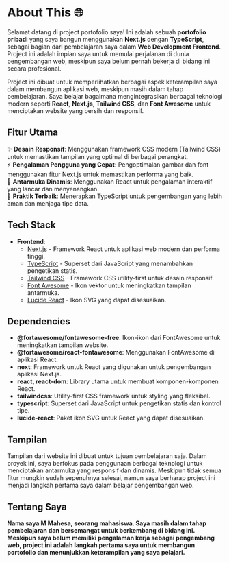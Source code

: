 # **About This** 🌐

Selamat datang di project portofolio saya!
Ini adalah sebuah **portofolio pribadi** yang saya bangun menggunakan **Next.js** dengan **TypeScript**, sebagai bagian dari pembelajaran saya dalam **Web Development Frontend**. Project ini adalah impian saya untuk memulai perjalanan di dunia pengembangan web, meskipun saya belum pernah bekerja di bidang ini secara profesional.

Project ini dibuat untuk memperlihatkan berbagai aspek keterampilan saya dalam membangun aplikasi web, meskipun masih dalam tahap pembelajaran. Saya belajar bagaimana mengintegrasikan berbagai teknologi modern seperti **React**, **Next.js**, **Tailwind CSS**, dan **Font Awesome** untuk menciptakan website yang bersih dan responsif.

## **Fitur Utama**

✨ **Desain Responsif**: Menggunakan framework CSS modern (Tailwind CSS) untuk memastikan tampilan yang optimal di berbagai perangkat.  
⚡ **Pengalaman Pengguna yang Cepat**: Pengoptimalan gambar dan font menggunakan fitur Next.js untuk memastikan performa yang baik.  
🎨 **Antarmuka Dinamis**: Menggunakan React untuk pengalaman interaktif yang lancar dan menyenangkan.  
🔧 **Praktik Terbaik**: Menerapkan TypeScript untuk pengembangan yang lebih aman dan menjaga tipe data.

## **Tech Stack**

- **Frontend**:
  - [Next.js](https://nextjs.org) - Framework React untuk aplikasi web modern dan performa tinggi.
  - [TypeScript](https://www.typescriptlang.org) - Superset dari JavaScript yang menambahkan pengetikan statis.
  - [Tailwind CSS](https://tailwindcss.com) - Framework CSS utility-first untuk desain responsif.
  - [Font Awesome](https://fontawesome.com) - Ikon vektor untuk meningkatkan tampilan antarmuka.
  - [Lucide React](https://lucide.dev) - Ikon SVG yang dapat disesuaikan.

## **Dependencies**

- **@fortawesome/fontawesome-free**: Ikon-ikon dari FontAwesome untuk meningkatkan tampilan website.
- **@fortawesome/react-fontawesome**: Menggunakan FontAwesome di aplikasi React.
- **next**: Framework untuk React yang digunakan untuk pengembangan aplikasi Next.js.
- **react, react-dom**: Library utama untuk membuat komponen-komponen React.
- **tailwindcss**: Utility-first CSS framework untuk styling yang fleksibel.
- **typescript**: Superset dari JavaScript untuk pengetikan statis dan kontrol tipe.
- **lucide-react**: Paket ikon SVG untuk React yang dapat disesuaikan.

## **Tampilan**

Tampilan dari website ini dibuat untuk tujuan pembelajaran saja. Dalam proyek ini, saya berfokus pada penggunaan berbagai teknologi untuk menciptakan antarmuka yang responsif dan dinamis. Meskipun tidak semua fitur mungkin sudah sepenuhnya selesai, namun saya berharap project ini menjadi langkah pertama saya dalam belajar pengembangan web.

## **Tentang Saya**

**Nama saya M Mahesa, seorang mahasiswa. Saya masih dalam tahap pembelajaran dan bersemangat untuk berkembang di bidang ini. Meskipun saya belum memiliki pengalaman kerja sebagai pengembang web, project ini adalah langkah pertama saya untuk membangun portofolio dan menunjukkan keterampilan yang saya pelajari.**

